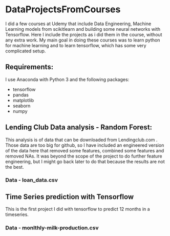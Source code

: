 # DataProjectsFromCourses
I did a few courses at Udemy that include Data Engineering, Machine Learning models from scikitlearn and building some neural networks with Tensorflow. Here I include the projects as i did them in the course, without any extra work. My main goal in doing these courses was to learn python for machine learning and to learn tensorflow, which has some very complicated setup. 

## Requirements:
I use Anaconda with Python 3 and the following packages:  
- tensorflow  
- pandas  
- matplotlib  
- seaborn  
- numpy  

## Lending Club Data analysis - Random Forest:
This analysis is of data that can be downloaded from Lendingclub.com . Those data are too big for github, so I have included an engineered version of the data here that removed some features, combined some features and removed NAs. 
It was beyond the scope of the project to do further feature engineering, but I might go back later to do that because the results are not the best.  
### Data - loan_data.csv

## Time Series prediction with Tensorflow
This is the first project I did with tensorflow to predict 12 months in a timeseries.

### Data - monlthly-milk-production.csv
